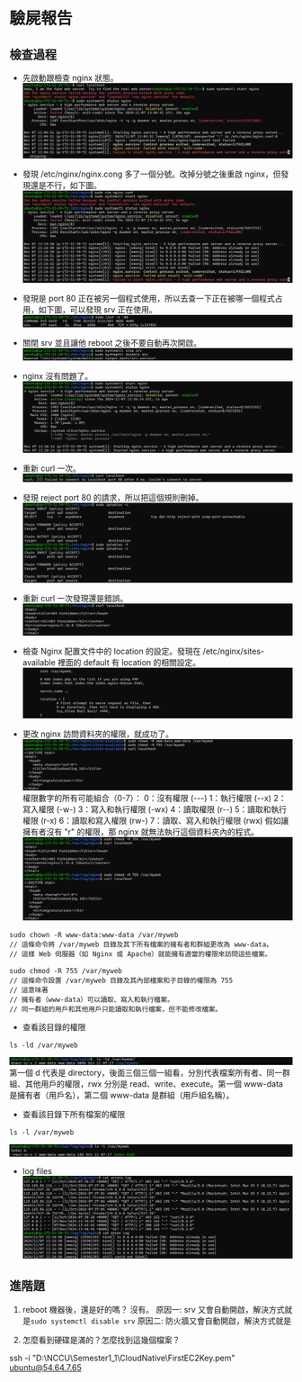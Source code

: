 # 驗屍報告

## 檢查過程

- 先啟動跟檢查 nginx 狀態。
![alt text](image.png)

- 發現 /etc/nginx/nginx.cong 多了一個分號。改掉分號之後重啟 nginx，但發現還是不行，如下圖。
![alt text](image-1.png)

- 發現是 port 80 正在被另一個程式使用，所以去查一下正在被哪一個程式占用，如下圖，可以發現 srv 正在使用。
![alt text](image-2.png)

- 關閉 srv 並且讓他 reboot 之後不要自動再次開啟。
![alt text](image-3.png)

- nginx 沒有問題了。
![alt text](image-4.png)

- 重新 curl 一次。
![alt text](image-5.png)

- 發現 reject port 80 的請求，所以把這個規則刪掉。
![alt text](image-6.png)

- 重新 curl 一次發現還是錯誤。
![alt text](image-7.png)

- 檢查 Nginx 配置文件中的 location 的設定。發現在 /etc/nginx/sites-available 裡面的 default 有 location 的相關設定。
![alt text](image-8.png)

- 更改 nginx 訪問資料夾的權限，就成功了。
![alt text](image-9.png)
權限數字的所有可能組合（0-7）：
0：沒有權限 (---)
1：執行權限 (--x)
2：寫入權限 (-w-)
3：寫入和執行權限 (-wx)
4：讀取權限 (r--)
5：讀取和執行權限 (r-x)
6：讀取和寫入權限 (rw-)
7：讀取、寫入和執行權限 (rwx)
假如讓擁有者沒有 "r" 的權限，那 nginx 就無法執行這個資料夾內的程式。
![alt text](image-11.png)
```
sudo chown -R www-data:www-data /var/myweb
// 這條命令將 /var/myweb 目錄及其下所有檔案的擁有者和群組更改為 www-data。
// 這樣 Web 伺服器（如 Nginx 或 Apache）就能擁有適當的權限來訪問這些檔案。
```
```
sudo chmod -R 755 /var/myweb
// 這條命令設置 /var/myweb 目錄及其內部檔案和子目錄的權限為 755
// 這意味著
// 擁有者（www-data）可以讀取、寫入和執行檔案。
// 同一群組的用戶和其他用戶只能讀取和執行檔案，但不能修改檔案。
```

- 查看該目錄的權限
```
ls -ld /var/myweb
```
![alt text](image-13.png)
第一個 d 代表是 directory，後面三個三個一組看，分別代表檔案所有者、同一群組、其他用戶的權限，rwx 分別是 read、write、execute。第一個 www-data 是擁有者（用戶名），第二個 www-data 是群組（用戶組名稱）。

- 查看該目錄下所有檔案的權限
```
ls -l /var/myweb
```
![alt text](image-12.png)


- log files
![alt text](image-10.png)

## 進階題

1. reboot 機器後，還是好的嗎？
沒有。
原因一: srv 又會自動開啟，解決方式就是```sudo systemctl disable srv```
原因二: 防火牆又會自動開啟，解決方式就是

2. 怎麼看到硬碟是滿的？怎麼找到這幾個檔案？


ssh -i "D:\NCCU\Semester1_1\CloudNative\FirstEC2Key.pem" ubuntu@54.64.7.65